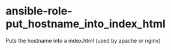 # ansible-role-put_hostname_into_index_html
Puts the hostname into a index.html (used by apache or nginx)
